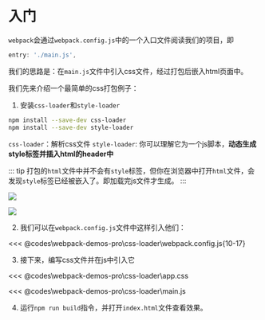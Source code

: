 # 入门

`webpack`会通过`webpack.config.js`中的一个入口文件阅读我们的项目，即
```js
entry: './main.js',
```
我们的思路是：在`main.js`文件中引入css文件，经过打包后嵌入html页面中。

我们先来介绍一个最简单的css打包例子：

1.  安装`css-loader`和`style-loader`

```bash
npm install --save-dev css-loader
npm install --save-dev style-loader
```

`css-loader`：解析css文件
`style-loader`: 你可以理解它为一个js脚本，**动态生成style标签并插入html的header中**

::: tip 
打包的`html`文件中并不会有`style`标签，但你在浏览器中打开`html`文件，会发现`style`标签已经被嵌入了。即加载完js文件才生成。
:::

![](https://linyc.oss-cn-beijing.aliyuncs.com/20220427234504.png)

![](https://linyc.oss-cn-beijing.aliyuncs.com/20220427234557.png)

2.  我们可以在`webpack.config.js`文件中这样引入他们：

<<< \@codes\webpack-demos-pro\css-loader\webpack.config.js{10-17}

3. 接下来，编写css文件并在js中引入它

<<< \@codes\webpack-demos-pro\css-loader\app.css

<<< \@codes\webpack-demos-pro\css-loader\main.js

4. 运行`npm run build`指令，并打开`index.html`文件查看效果。

